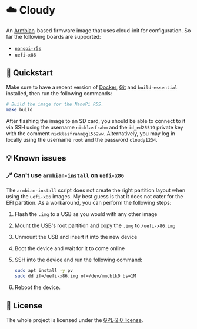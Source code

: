 # ☁️ Cloudy

An [Armbian][armbian]-based firmware image that uses cloud-init for configuration. So far the following boards are supported:

- [`nanopi-r5s`][nanopi-r5s]
- `uefi-x86`

## 🚀 Quickstart

Make sure to have a recent version of [Docker][docker], [Git][git] and `build-essential` installed, then run the following commands:

```bash
# Build the image for the NanoPi R5S.
make build
```

After flashing the image to an SD card, you should be able to connect to it via SSH using the username `nicklasfrahm` and the `id_ed25519` private key with the comment `nicklasfrahm@gl552vw`. Alternatively, you may log in locally using the username `root` and the password `cloudy1234`.

## 💡 Known issues

### 🪄 Can't use `armbian-install` on `uefi-x86`

The `armbian-install` script does not create the right partition layout when using the `uefi-x86` images. My best guess is that it does not cater for the EFI partition. As a workaround, you can perform the following steps:

1. Flash the `.img` to a USB as you would with any other image
1. Mount the USB's root partition and copy the `.img` to `/uefi-x86.img`
1. Unmount the USB and insert it into the new device
1. Boot the device and wait for it to come online
1. SSH into the device and run the following command:

   ```bash
   sudo apt install -y pv
   sudo dd if=/uefi-x86.img of=/dev/mmcblk0 bs=1M
   ```

1. Reboot the device.

## 📜 License

The whole project is licensed under the [GPL-2.0 license][license].

[armbian]: https://github.com/armbian/build
[nanopi-r5s]: https://www.friendlyelec.com/index.php?route=product/product&product_id=287
[docker]: https://www.docker.com/
[git]: https://git-scm.com/
[license]: LICENSE.md
